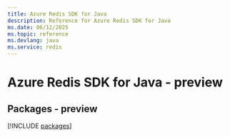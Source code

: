 ```yaml
---
title: Azure Redis SDK for Java
description: Reference for Azure Redis SDK for Java
ms.date: 06/12/2025
ms.topic: reference
ms.devlang: java
ms.service: redis
---
```

# Azure Redis SDK for Java - preview
## Packages - preview
[!INCLUDE [packages](redis-index.md)]